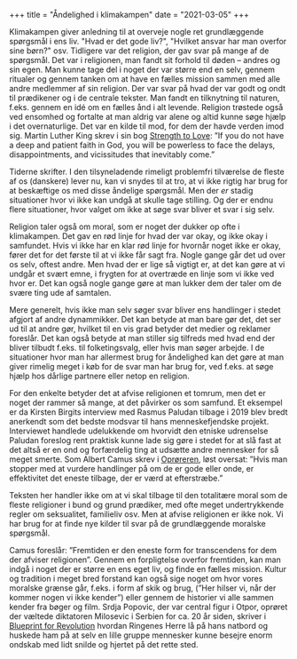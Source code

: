 +++
title = "Åndelighed i klimakampen"
date = "2021-03-05"
+++

Klimakampen giver anledning til at overveje nogle ret grundlæggende spørgsmål i ens liv. "Hvad er det gode liv?", "Hvilket ansvar har man overfor sine børn?" osv. Tidligere var det religion, der gav svar på mange af de spørgsmål. Det var i religionen, man fandt sit forhold til døden – andres og sin egen. Man kunne tage del i noget der var større end en selv, gennem ritualer og gennem tanken om at have en fælles mission sammen med alle andre medlemmer af sin religion. Der var svar på hvad der var godt og ondt til prædikener og i de centrale tekster. Man fandt en tilknytning til naturen, f.eks. gennem en idé om en fælles ånd i alt levende. Religion trøstede også ved ensomhed og fortalte at man aldrig var alene og altid kunne søge hjælp i det overnaturlige. Det var en kilde til mod, for dem der havde verden imod sig. Martin Luther King skrev i sin bog [Strength to Love](https://bibliotek.dk/linkme.php?rec.id=874310-katalog%3ADBB0627534): ”If you do not have a deep and patient faith in God, you will be powerless to face the delays, disappointments, and vicissitudes that inevitably come.”

Tiderne skrifter. I den tilsyneladende rimeligt problemfri tilværelse de fleste af os (danskere) lever nu, kan vi snydes til at tro, at vi ikke rigtig har brug for at beskæftige os med disse åndelige spørgsmål. Men der *er* stadig situationer hvor vi ikke kan undgå at skulle tage stilling. Og der er endnu flere situationer, hvor valget om ikke at søge svar bliver et svar i sig selv. 

Religion taler også om moral, som er noget der dukker op ofte i klimakampen. Det gav en rød linje for hvad der var okay, og ikke okay i samfundet. Hvis vi ikke har en klar rød linje for hvornår noget ikke er okay, fører det for det første til at vi ikke får sagt fra. Nogle gange går det ud over os selv, oftest andre. Men hvad der er lige så vigtigt er, at det kan gøre at vi undgår et svært emne, i frygten for at overtræde en linje som vi ikke ved hvor er. Det kan også nogle gange gøre at man lukker dem der taler om de svære ting ude af samtalen.

Mere generelt, hvis ikke man selv søger svar bliver ens handlinger i stedet afgjort af andre dynammikker. Det kan betyde at man bare gør det, det ser ud til at andre gør, hvilket til en vis grad betyder det medier og reklamer foreslår. Det kan også betyde at man stiller sig tilfreds med hvad end der bliver tilbudt f.eks. til folketingsvalg, eller hvis man søger arbejde. I de situationer hvor man har allermest brug for åndelighed kan det gøre at man giver rimelig meget i køb for de svar man har brug for, ved f.eks. at søge hjælp hos dårlige partnere eller netop en religion.

For den enkelte betyder det at afvise religionen et tomrum, men det er noget der rammer så mange, at det påvirker os som samfund. Et eksempel er da Kirsten Birgits interview med Rasmus Paludan tilbage i 2019 blev bredt anerkendt som det bedste modsvar til hans menneskefjendske projekt. Interviewet handlede udelukkende om hvorvidt den etniske udrenselse Paludan foreslog rent praktisk kunne lade sig gøre i stedet for at slå fast at det altså er en ond og forfærdelig ting at udsætte andre mennesker for så meget smerte. Som Albert Camus skrev i [Oprøreren](https://bibliotek.dk/linkme.php?rec.id=870970-basis%3A22194224), løst oversat: ”Hvis man stopper med at vurdere handlinger på om de er gode eller onde, er effektivitet det eneste tilbage, der er værd at efterstræbe.”

Teksten her handler ikke om at vi skal tilbage til den totalitære moral som de fleste religioner i bund og grund prædiker, med ofte meget undertrykkende regler om seksualitet, familieliv osv. Men at afvise religionen er ikke nok. Vi har brug for at finde nye kilder til svar på de grundlæggende moralske spørgsmål.

Camus foreslår: ”Fremtiden er den eneste form for transcendens for dem der afviser religionen”. Gennem en forpligtelse overfor fremtiden, kan man indgå i noget der er større en ens eget liv, og finde en fælles mission. Kultur og tradition i meget bred forstand kan også sige noget om hvor vores moralske grænse går, f.eks. i form af skik og brug, (”Her hilser vi, når der kommer nogen vi ikke kender”) eller gennem de historier vi alle sammen kender fra bøger og film. Srdja Popovic, der var central figur i Otpor, oprøret der væltede diktatoren Milosevic i Serbien for ca. 20 år siden, skriver i [Blueprint for Revolution](https://bibliotek.dk/linkme.php?rec.id=850160-katalog%3A000426369) hvordan Ringenes Herre lå på hans natbord og huskede ham på at selv en lille gruppe mennesker kunne besejre enorm ondskab med lidt snilde og hjertet på det rette sted.